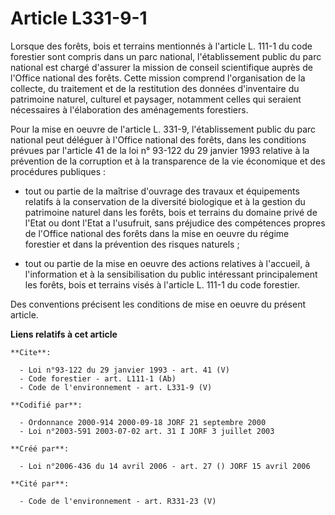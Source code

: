 # Article L331-9-1

Lorsque des forêts, bois et terrains mentionnés à l'article L. 111-1 du code forestier sont compris dans un parc national,
l'établissement public du parc national est chargé d'assurer la mission de conseil scientifique auprès de l'Office national
des forêts. Cette mission comprend l'organisation de la collecte, du traitement et de la restitution des données d'inventaire
du patrimoine naturel, culturel et paysager, notamment celles qui seraient nécessaires à l'élaboration des aménagements
forestiers. 

Pour la mise en oeuvre de l'article L. 331-9, l'établissement public du parc national peut déléguer à l'Office national des
forêts, dans les conditions prévues par l'article 41 de la loi n° 93-122 du 29 janvier 1993 relative à la prévention de la
corruption et à la transparence de la vie économique et des procédures publiques :

- tout ou partie de la maîtrise d'ouvrage des travaux et équipements relatifs à la conservation de la diversité biologique et
à la gestion du patrimoine naturel dans les forêts, bois et terrains du domaine privé de l'Etat ou dont l'Etat a l'usufruit,
sans préjudice des compétences propres de l'Office national des forêts dans la mise en oeuvre du régime forestier et dans la
prévention des risques naturels ;

- tout ou partie de la mise en oeuvre des actions relatives à l'accueil, à l'information et à la sensibilisation du public
intéressant principalement les forêts, bois et terrains visés à l'article L. 111-1 du code forestier. 

Des conventions précisent les conditions de mise en oeuvre du présent article.

**Liens relatifs à cet article**

	**Cite**:

	  - Loi n°93-122 du 29 janvier 1993 - art. 41 (V)
	  - Code forestier - art. L111-1 (Ab)
	  - Code de l'environnement - art. L331-9 (V)

	**Codifié par**:

	  - Ordonnance 2000-914 2000-09-18 JORF 21 septembre 2000
	  - Loi n°2003-591 2003-07-02 art. 31 I JORF 3 juillet 2003

	**Créé par**:

	  - Loi n°2006-436 du 14 avril 2006 - art. 27 () JORF 15 avril 2006

	**Cité par**:

	  - Code de l'environnement - art. R331-23 (V)
